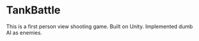 # TankBattle

This is a first person view shooting game. Built on Unity. Implemented dumb AI as enemies.
